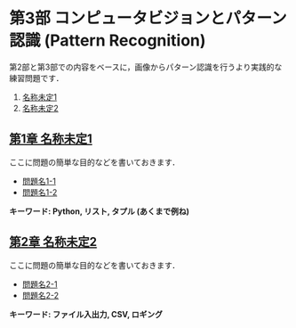 # 第3部 コンピュータビジョンとパターン認識 (Pattern Recognition)

第2部と第3部での内容をベースに，画像からパターン認識を行うより実践的な練習問題です．

1. [名称未定1](#tbd1)
2. [名称未定2](#tbd2)

## <a name ="tbd1">[第1章 名称未定1](1_tdb1/tbd1.md)
ここに問題の簡単な目的などを書いておきます．  
- [問題名1-1](1_tdb1/tbd1.md#q1-1)
- [問題名1-2](1_tdb1/tbd1.md#q1-2)

__キーワード: Python, リスト, タプル (あくまで例ね)__

## <a name ="tbd2">[第2章 名称未定2](2_tdb2/tbd2.md)
ここに問題の簡単な目的などを書いておきます．  
- [問題名2-1](2_tdb2/tbd2.md#q2-1)
- [問題名2-2](2_tdb2/tbd2.md#q2-2)

__キーワード: ファイル入出力, CSV, ロギング__
